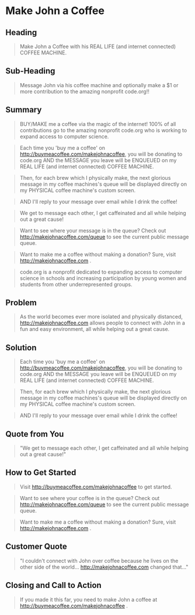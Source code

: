 # Make John a Coffee #
<!--
> This material was originally posted [here](http://www.quora.com/What-is-Amazons-approach-to-product-development-and-product-management). It is reproduced here for posterities sake.

There is an approach called "working backwards" that is widely used at Amazon. They work backwards from the customer, rather than starting with an idea for a product and trying to bolt customers onto it. While working backwards can be applied to any specific product decision, using this approach is especially important when developing new products or features.

For new initiatives a product manager typically starts by writing an internal press release announcing the finished product. The target audience for the press release is the new/updated product's customers, which can be retail customers or internal users of a tool or technology. Internal press releases are centered around the customer problem, how current solutions (internal or external) fail, and how the new product will blow away existing solutions.

If the benefits listed don't sound very interesting or exciting to customers, then perhaps they're not (and shouldn't be built). Instead, the product manager should keep iterating on the press release until they've come up with benefits that actually sound like benefits. Iterating on a press release is a lot less expensive than iterating on the product itself (and quicker!).

If the press release is more than a page and a half, it is probably too long. Keep it simple. 3-4 sentences for most paragraphs. Cut out the fat. Don't make it into a spec. You can accompany the press release with a FAQ that answers all of the other business or execution questions so the press release can stay focused on what the customer gets. My rule of thumb is that if the press release is hard to write, then the product is probably going to suck. Keep working at it until the outline for each paragraph flows.

Oh, and I also like to write press-releases in what I call "Oprah-speak" for mainstream consumer products. Imagine you're sitting on Oprah's couch and have just explained the product to her, and then you listen as she explains it to her audience. That's "Oprah-speak", not "Geek-speak".

Once the project moves into development, the press release can be used as a touchstone; a guiding light. The product team can ask themselves, "Are we building what is in the press release?" If they find they're spending time building things that aren't in the press release (overbuilding), they need to ask themselves why. This keeps product development focused on achieving the customer benefits and not building extraneous stuff that takes longer to build, takes resources to maintain, and doesn't provide real customer benefit (at least not enough to warrant inclusion in the press release).
 -->

## Heading ##
  <!-- > Name the product in a way the reader (i.e. your target customers) will understand. -->
  > Make John a Coffee with his REAL LIFE (and internet connected) COFFEE MACHINE.


## Sub-Heading ##
  <!-- > Describe who the market for the product is and what benefit they get. One sentence only underneath the title. -->
  >  Message John via his coffee machine and optionally make a $1 or more contribution to the amazing nonprofit code.org!!

## Summary ##
  <!-- > Give a summary of the product and the benefit. Assume the reader will not read anything else so make this paragraph good. -->
  > BUY/MAKE me a coffee via the magic of the internet! 100% of all contributions go to the amazing nonprofit code.org who is working to expand access to computer science.

  > Each time you 'buy me a coffee' on http://buymeacoffee.com/makejohnacoffee, you will be donating to code.org AND the MESSAGE you leave will be ENQUEUED on my REAL LIFE (and internet connected) COFFEE MACHINE.

  > Then, for each brew which I physically make, the next glorious message in my coffee machines's queue will be displayed directly on my PHYSICAL coffee machine's custom screen.

  > AND I'll reply to your message over email while I drink the coffee!

  > We get to message each other, I get caffeinated and all while helping out a great cause!

  > Want to see where your message is in the queue? Check out http://makejohnacoffee.com/queue to see the current public message queue.

  > Want to make me a coffee without making a donation? Sure, visit http://makejohnacoffee.com .


  > code.org is a nonprofit dedicated to expanding access to computer science in schools and increasing participation by young women and students from other underrepresented groups.

## Problem ##
  <!-- > Describe the problem your product solves. -->
  >As the world becomes ever more isolated and physically distanced, http://makejohnacoffee.com allows people to connect with John in a fun and easy environment, all while helping out a great cause.

## Solution ##
  <!-- > Describe how your product elegantly solves the problem. -->
  >Each time you 'buy me a coffee' on http://buymeacoffee.com/makejohnacoffee, you will be donating to code.org AND the MESSAGE you leave will be ENQUEUED on my REAL LIFE (and internet connected) COFFEE MACHINE.

  > Then, for each brew which I physically make, the next glorious message in my coffee machines's queue will be displayed directly on my PHYSICAL coffee machine's custom screen.

  > AND I'll reply to your message over email while I drink the coffee!

## Quote from You ##
  <!-- > A quote from a spokesperson in your company. -->
  > "We get to message each other, I get caffeinated and all while helping out a great cause!"

## How to Get Started ##
  <!-- > Describe how easy it is to get started. -->
  >Visit http://buymeacoffee.com/makejohnacoffee to get started.

  > Want to see where your coffee is in the queue? Check out http://makejohnacoffee.com/queue to see the current public message queue.

  > Want to make me a coffee without making a donation? Sure, visit http://makejohnacoffee.com .

## Customer Quote ##
  <!-- > Provide a quote from a hypothetical customer that describes how they experienced the benefit. -->
  > "I couldn't connect with John over coffee because he lives on the other side of the world... http://makejohnacoffee.com changed that..."

## Closing and Call to Action ##
  <!-- > Wrap it up and give pointers where the reader should go next. -->
  > If you made it this far, you need to make John a coffee at http://buymeacoffee.com/makejohnacoffee .
